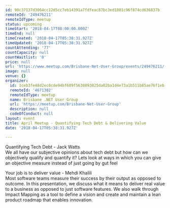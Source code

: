 ```yaml
---
id: 90c37137d3064cc12d5cc7eb14391a7fdfeac87bc3ed1801c96f874cd636837b
remoteId: '249476211'
remoteIdType: meetup
status: upcoming
timeStart: '2018-04-17T08:00:00.000Z'
timeEnd: null
timeCreated: '2018-04-17T05:38:31.927Z'
timeUpdated: '2018-04-17T05:38:31.927Z'
countAttending: '77'
countCapacity: null
countWaitlist: '0'
price: null
url: 'https://www.meetup.com/Brisbane-Net-User-Group/events/249476211/'
image: null
venue: {}
organizer:
  id: 1ceb3fe48d2ec0cde94bf609f5638893025da02ba1d4e73a1b511b85ae76f1eb
  remoteId: '4671302'
  remoteIdType: meetup
  name: Brisbane .NET User Group
  url: 'https://meetup.com/Brisbane-Net-User-Group'
  description: null
  codeOfConduct: null
layout: event
title: April Meetup - Quantifying Tech Debt & Delivering Value
date: '2018-04-17T05:38:31.927Z'

---
```

<p>Quantifying Tech Debt - Jack Watts<br/>We all have our subjective opinions about tech debt but how can we objectively qualify and quantify it? Lets look at ways in which you can give an objective measure instead of just going by gut feel</p> <p>Your job is to deliver value - Mehdi Khalili<br/>Most software teams measure their success by their output as opposed to outcome. In this presentation, we discuss what it means to deliver real value to a business as opposed to just software features. We also walk through Impact Mapping as a tool to define a vision and create and maintain a lean product roadmap that enables innovation.</p>
